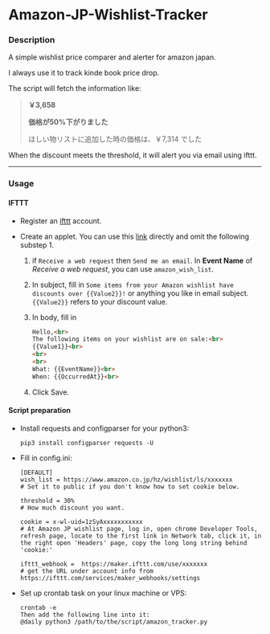 # Amazon-JP-Wishlist-Tracker

### Description

A simple wishlist price comparer and alerter for amazon japan. 

I always use it to track kinde book price drop.



The script will fetch the information like:

>  **￥3,658** 
>
> **価格が50%下がりました** 
>
> ほしい物リストに追加した時の価格は、￥7,314 でした

When the discount meets the threshold, it will alert you via email using ifttt.



----

### Usage

#### IFTTT

- Register an [ifttt](https://ifttt.com/discover) account.

- Create an applet.  You can use this [link](https://ifttt.com/create/if-receive-a-web-request-then-send-me-an-email?sid=6) directly and omit the following substep 1.

  1. if `Receive a web request` then `Send me an email`.  In **Event Name** of *Receive a web request*, you can use  `amazon_wish_list`.

  2. In subject, fill in  `Some items from your Amazon wishlist have discounts over {{Value2}}!` or anything you like in email subject. `{{Value2}}` refers to your discount value.

  3. In body, fill in

     ```html
     Hello,<br>
     The following items on your wishlist are on sale:<br>
     {{Value1}}<br>
     <br>
     <br>
     What: {{EventName}}<br>
     When: {{OccurredAt}}<br>
     ```

  4. Click Save.

#### Script preparation

- Install requests and configparser for your python3:

  ```shell
  pip3 install configparser requests -U
  ```

- Fill in config.ini:

  ```
  [DEFAULT]
  wish_list = https://www.amazon.co.jp/hz/wishlist/ls/xxxxxxx
  # Set it to public if you don't know how to set cookie below.
  
  threshold = 30%
  # How much discount you want.
  
  cookie = x-wl-uid=1zSyAxxxxxxxxxxx
  # At Amazon JP wishlist page, log in, open chrome Developer Tools, refresh page, locate to the first link in Network tab, click it, in the right open 'Headers' page, copy the long long string behind 'cookie:'
  
  ifttt_webhook =  https://maker.ifttt.com/use/xxxxxxx
  # get the URL under account info from https://ifttt.com/services/maker_webhooks/settings
  ```

- Set up crontab task on your linux machine or VPS:

  ```
  crontab -e
  Then add the following line into it:
  @daily python3 /path/to/the/script/amazon_tracker.py
  ```

  

